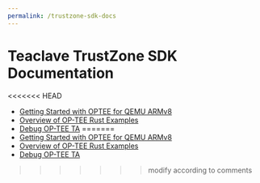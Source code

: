 ```yaml
---
permalink: /trustzone-sdk-docs
---
```


# Teaclave TrustZone SDK Documentation

<<<<<<< HEAD
* [Getting Started with OPTEE for QEMU ARMv8](getting-started-with-optee-for-qemu-armv8.md)
* [Overview of OP-TEE Rust Examples](overview-of-optee-rust-examples.md)
* [Debug OP-TEE TA](debug-optee-ta.md)
=======
* [Getting Started with OPTEE for QEMU ARMv8](/trustzone-sdk-docs/getting-started-with-optee-for-qemu-armv8)
* [Overview of OP-TEE Rust Examples](/trustzone-sdk-docs/overview-of-optee-rust-examples)
* [Debug OP-TEE TA](debugging-optee-ta.md)
>>>>>>> modify according to comments
